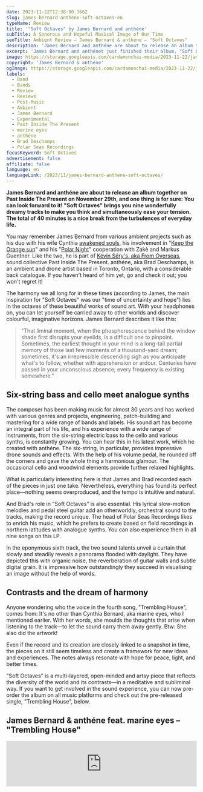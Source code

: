 ```yaml
---
date: 2023-11-22T12:38:00.766Z
slug: james-bernard-anthene-soft-octaves-en
typeName: Review
title: '"Soft Octaves" by James Bernard and anthéne'
subTitle: A Sonorous and Hopeful Musical Image of Our Time
seoTitle: Ambient Review – James Bernard & anthéne – "Soft Octaves"
description: 'James Bernard and anthéne are about to release an album together that you can look forward to: Nine wonderfully dreamy tracks to make you think and simultaneously ease your tension await you. The total of 40 minutes brings a nice break from the turbulences of our everyday life—six-string bass included.'
excerpt: 'James Bernard and anthénet just finished their album, "Soft Octaves". The record is one you should definitely listen to. Find out why!'
image: https://storage.googleapis.com/cardamonchai-media/2023-11-22/james-bernard-anthene-jpg-imagine-e8c8c8_c3b9bd_1024_768/640.webp
copyright: 'James Bernard & anthéne'
ogImage: https://storage.googleapis.com/cardamonchai-media/2023-11-22/james-bernard-anthene-og-jpg-imagine-e8c8c8_cfc0c1_1200_628/640.webp
labels:
  - Band
  - Bands
  - Review
  - Reviews
  - Post-Music
  - Ambient
  - James Bernard
  - Experimental
  - Past Inside The Present
  - marine eyes
  - anthéne
  - Brad Deschamps
  - Polar Seas Recordings
focusKeyword: Soft Octaves
advertisement: false
affiliate: false
language: en
languageLink: /2023/11/james-bernard-anthene-soft-octaves/
---
```


**James Bernard and anthéne are about to release an album together on Past Inside The Present on November 29th, and one thing is for sure: You can look forward to it! "Soft Octaves" brings you nine wonderfully dreamy tracks to make you think and simultaneously ease your tension. The total of 40 minutes is a nice break from the turbulences of everyday life.**

You may remember James Bernard from various ambient projects such as his duo with his wife Cynthia [awakened souls](/2021/10/awakened-souls/), his involvement in "[Keep the Orange sun](/2021/09/keep-the-orange-sun-en/)" and his "[Polar Night](/2023/02/playlist-maerz-2023/)" cooperation with Zakè and Markus Guentner. Like the two, he is part of [Kévin Séry's, aka From Overseas](/2020/04/from-overseas-interview-en), sound collective Past Inside The Present. anthéne, aka Brad Deschamps, is an ambient and drone artist based in Toronto, Ontario, with a considerable back catalogue. If you haven't heard of him yet, go and check it out; you won't regret it!

The harmony we all long for in these times (according to James, the main inspiration for "Soft Octaves" was our "time of uncertainty and hope") lies in the octaves of these beautiful works of sound art. With your headphones on, you can let yourself be carried away to other worlds and discover colourful, imaginative horizons. James Bernard describes it like this:

> "That liminal moment, when the phosphorescence behind the window shade first disrupts your eyelids, is a difficult one to pinpoint. Sometimes, the earliest thought in your mind is a long-tail partial memory of those last few moments of a thousand-yard dream; sometimes, it's an irrepressible descending sigh as you anticipate what's to follow, whether with apprehension or ardour. Centuries have passed in your unconscious absence; every frequency is existing somewhere."

## Six-string bass and cello meet analogue synths

The composer has been making music for almost 30 years and has worked with various genres and projects, engineering, patch-building and mastering for a wide range of bands and labels. His sound art has become an integral part of his life, and his experience with a wide range of instruments, from the six-string electric bass to the cello and various synths, is constantly growing. You can hear this in his latest work, which he created with anthéne. The six-string, in particular, provides impressive drone sounds and effects. With the help of his volume pedal, he rounded off the corners and gave the whole thing a harmonious glamour. The occasional cello and woodwind elements provide further relaxed highlights.

What is particularly interesting here is that James and Brad recorded each of the pieces in just one take. Nevertheless, everything has found its perfect place—nothing seems overproduced, and the tempo is intuitive and natural.

And Brad's role in "Soft Octaves" is also essential. His lyrical slow-motion melodies and pedal steel guitar add an otherworldly, orchestral sound to the tracks, making the record unique. The head of Polar Seas Recordings likes to enrich his music, which he prefers to create based on field recordings in northern latitudes with analogue synths. You can also experience them in all nine songs on this LP.

In the eponymous sixth track, the two sound talents unveil a curtain that slowly and steadily reveals a panorama flooded with daylight. They have depicted this with organic noise, the reverberation of guitar walls and subtle digital grain. It is impressive how outstandingly they succeed in visualising an image without the help of words.

## Contrasts and the dream of harmony

Anyone wondering who the voice in the fourth song, "Trembling House", comes from: It's no other than Cynthia Bernard, aka marine eyes, who I mentioned earlier. With her words, she moulds the thoughts that arise when listening to the track—to let the sound carry them away gently. Btw: She also did the artwork!

Even if the record and its creation are closely linked to a snapshot in time, the pieces on it still seem timeless and create a framework for new ideas and experiences. The notes always resonate with hope for peace, light, and better times.

"Soft Octaves" is a multi-layered, open-minded and artsy piece that reflects the diversity of the world and its contrasts—in a meditative and subliminal way. If you want to get involved in the sound experience, you can now pre-order the album on all music platforms and check out the pre-released single, "Trembling House", below.

## James Bernard & anthéne feat. marine eyes – "Trembling House"

<iframe
  style="border: 0; width: 100%; height: 120px;"
  src="https://bandcamp.com/EmbeddedPlayer/album=175490292/size=large/bgcol=ffffff/linkcol=5c9b72/tracklist=false/artwork=small/track=3997550366/transparent=true/"
  seamless
>
  <a href="https://pitp.bandcamp.com/album/soft-octaves">
    Soft Octaves by James Bernard &amp; anthéne
  </a>
</iframe>
